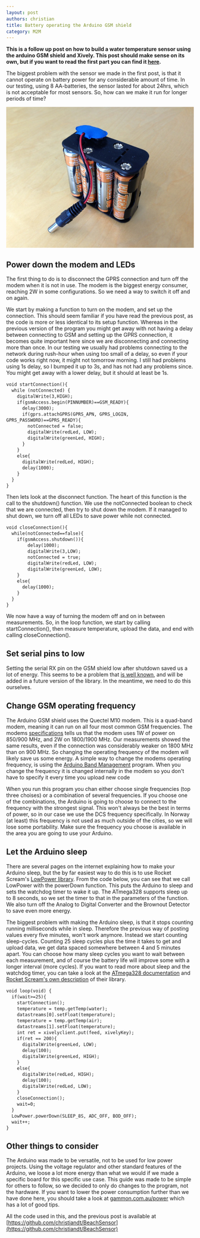 ```yaml
---
layout: post
authors: christian
title: Battery operating the Arduino GSM shield
category: M2M
---
```


**This is a follow up post on how to build a water temperature sensor using the arduino GSM shield and Xively. This post should make sense on its own, but if you want to read the first part you can find it [here](/blog/2013/08/01/m2m_adventures/).**

The biggest problem with the sensor we made in the first post, is that it cannot operate on battery power for any considerable amount of time. In our testing, using 8 AA-batteries, the sensor lasted for about 24hrs, which is not acceptable for most sensors. So, how can we make it run for longer periods of time?

![image](/assets/img/posts/m2m/battery.jpg)

## Power down the modem and LEDs
The first thing to do is to disconnect the GPRS connection and turn off the modem when it is not in use. The modem is the biggest energy consumer, reaching 2W in some configurations. So we need a way to switch it off and on again.

We start by making a function to turn on the modem, and set up the connection. This should seem familiar if you have read the previous post, as the code is more or less identical to its setup function. Whereas in the previous version of the program you might get away with not having a delay between connecting to GSM and setting up the GPRS connection, it becomes quite important here since we are disconnecting and connecting more than once. In our testing we usually had problems connecting to the network during rush-hour when using too small of a delay, so even if your code works right now, it might not tomorrow morning. I still had problems using 1s delay, so I bumped it up to 3s, and has not had any problems since. You might get away with a lower delay, but it should at least be 1s.

	void startConnection(){
	  while (notConnected) {
	    digitalWrite(3,HIGH);
	    if(gsmAccess.begin(PINNUMBER)==GSM_READY){
	      delay(3000);
	      if(gprs.attachGPRS(GPRS_APN, GPRS_LOGIN, GPRS_PASSWORD)==GPRS_READY){
	        notConnected = false;
	        digitalWrite(redLed, LOW);
	        digitalWrite(greenLed, HIGH);
	      }
	    }
	    else{
	      digitalWrite(redLed, HIGH);
	      delay(1000);
	    }
	  }
	}


Then lets look at the disconnect function. The heart of this function is the call to the shutdown() function. We use the notConnected boolean to check that we are connected, then try to shut down the modem. If it managed to shut down, we turn off all LEDs to save power while not connected.


	void closeConnection(){
	  while(notConnected==false){
	    if(gsmAccess.shutdown()){
	        delay(1000);
      	    digitalWrite(3,LOW);
	        notConnected = true;
	        digitalWrite(redLed, LOW);
	        digitalWrite(greenLed, LOW);
	    }
	    else{
	      delay(1000);
	    }
	  }
	}

We now have a way of turning the modem off and on in between measurements. So, in the loop function, we start by calling startConnection(), then measure temperature, upload the data, and end with calling closeConnection().

## Set serial pins to low
Setting the serial RX pin on the GSM shield low after shutdown saved us a lot of energy. This seems to be a problem that [is well known](http://forum.arduino.cc/index.php?topic=158811.0), and will be added in a future version of the library. In the meantime, we need to do this ourselves.

## Change GSM operating frequency
The Arduino GSM shield uses the Quectel M10 modem. This is a quad-band modem, meaning it can run on all four most common GSM frequencies. The modems [specifications](http://www.quectel.com/UploadFile/Product/Quectel_M10_GSM_Specification_V3.0.pdf) tells us that the modem uses 1W of power on 850/900 MHz, and 2W on 1800/1900 MHz. Our measurements showed the same results, even if the connection was considerably weaker on 1800 MHz than on 900 MHz. So changing the operating frequency of the modem will likely save us some energy. A simple way to change the modems operating frequency, is using the [Arduino Band Management](http://arduino.cc/en/Tutorial/GSMToolsBandManagement) program. When you change the frequency it is changed internally in the modem so you don't have to specify it every time you upload new code

When you run this program you chan either choose single frequencies (top three choises) or a combination of several frequencies. If you choose one of the combinations, the Arduino is going to choose to connect to the frequency with the strongest signal. This won't always be the best in terms of power, so in our case we use the DCS frequency specifically. In Norway (at least) this frequency is not used as much outside of the cities, so we will lose some portability. Make sure the frequency you choose is available in the area you are going to use your Arduino.

## Let the Arduino sleep
There are several pages on the internet explaining how to make your Arduino sleep, but the by far easiest way to do this is to use Rocket Scream's [LowPower library](https://github.com/rocketscream/Low-Power). From the code below, you can see that we call LowPower with the powerDown function. This puts the Arduino to sleep and sets the watchdog timer to wake it up. The ATmega328 supports sleep up to 8 seconds, so we set the timer to that in the parameters of the function. We also turn off the Analog to Digital Converter and the Brownout Detector to save even more energy.

The biggest problem with making the Arduino sleep, is that it stops counting running milliseconds while in sleep. Therefore the previous way of posting values every five minutes, won't work anymore. Instead we start counting sleep-cycles. Counting 25 sleep cycles plus the time it takes to get and upload data, we get data spaced somewhere between 4 and 5 minutes apart. You can choose how many sleep cycles you want to wait between each measurement, and of course the battery life will improve some with a longer interval (more cycles). If you want to read more about sleep and the watchdog timer, you can take a look at the [ATmega328 documentation](http://www.atmel.com/Images/doc8161.pdf) and [Rocket Scream's own description](http://www.rocketscream.com/blog/2011/07/04/lightweight-low-power-arduino-library/) of their library.

	void loop(void) {
	  if(wait>=25){
	    startConnection();
	    temperature = temp.getTemp(water);
	    datastreams[0].setFloat(temperature);
	    temperature = temp.getTemp(air);
	    datastreams[1].setFloat(temperature);
	    int ret = xivelyclient.put(feed, xivelyKey);
	    if(ret == 200){
	      digitalWrite(greenLed, LOW);
	      delay(100);
	      digitalWrite(greenLed, HIGH);
	    }
	    else{
	      digitalWrite(redLed, HIGH);
	      delay(100);
	      digitalWrite(redLed, LOW);
	    }
	    closeConnection();
	    wait=0;
	  }	  	  
	  LowPower.powerDown(SLEEP_8S, ADC_OFF, BOD_OFF);	  
	  wait++;
	}
	
## Other things to consider
The Arduino was made to be versatile, not to be used for low power projects. Using the voltage regulator and other standard features of the Arduino, we loose a lot more energy than what we would if we made a specific board for this specific use case. This guide was made to be simple for others to follow, so we decided to only do changes to the program, not the hardware. If you want to lower the power consumption further than we have done here, you should take a look at [gammon.com.au/power](http://gammon.com.au/power) which has a lot of good tips.

All the code used in this, and the previous post is available at [https://github.com/christiandt/BeachSensor](https://github.com/christiandt/BeachSensor)